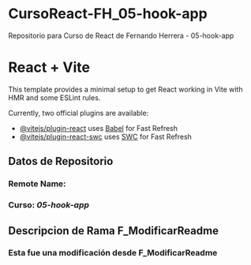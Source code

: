 # CursoReact-FH_05-hook-app
Repositorio para Curso de React de Fernando Herrera - 05-hook-app

# React + Vite

This template provides a minimal setup to get React working in Vite with HMR and some ESLint rules.

Currently, two official plugins are available:

- [@vitejs/plugin-react](https://github.com/vitejs/vite-plugin-react/blob/main/packages/plugin-react/README.md) uses [Babel](https://babeljs.io/) for Fast Refresh
- [@vitejs/plugin-react-swc](https://github.com/vitejs/vite-plugin-react-swc) uses [SWC](https://swc.rs/) for Fast Refresh



## Datos de Repositorio
### Remote Name:
### Curso: *05-hook-app*

## Descripcion de Rama F_ModificarReadme
### Esta fue una modificación desde F_ModificarReadme
